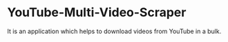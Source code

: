 # YouTube-Multi-Video-Scraper
It is an application which helps to download videos from YouTube in a bulk.
